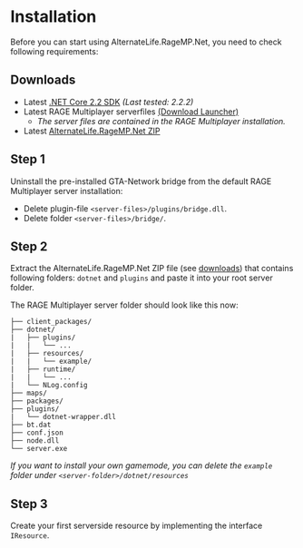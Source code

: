# **Installation**

Before you can start using AlternateLife.RageMP.Net, you need to check following requirements:

## Downloads

- Latest [.NET Core 2.2 SDK](https://www.microsoft.com/net/download/dotnet-core/2.2) *(Last tested: 2.2.2)*
- Latest RAGE Multiplayer serverfiles [(Download Launcher)](https://www.rage.mp)    
   - *The server files are contained in the RAGE Multiplayer installation.*
- Latest [AlternateLife.RageMP.Net ZIP](https://github.com/AlternateLife/RageMP.Net/releases/latest)

## Step 1

Uninstall the pre-installed GTA-Network bridge from the default RAGE Multiplayer server installation:

- Delete plugin-file `<server-files>/plugins/bridge.dll`.
- Delete folder `<server-files>/bridge/`.

## Step 2

Extract the AlternateLife.RageMP.Net ZIP file (see [downloads](#downloads)) that contains following folders: `dotnet` and `plugins` and paste it into your root server folder.

The RAGE Multiplayer server folder should look like this now:

```text
├── client_packages/
├── dotnet/
|   ├── plugins/
|   |   └── ...
|   ├── resources/
|   |   └── example/
|   ├── runtime/
|   |   └── ...
|   └── NLog.config
├── maps/
├── packages/
├── plugins/
|   └── dotnet-wrapper.dll
├── bt.dat
├── conf.json
├── node.dll
└── server.exe
```

*If you want to install your own gamemode, you can delete the `example` folder under `<server-folder>/dotnet/resources`*

## Step 3

Create your first serverside resource by implementing the interface `IResource`.